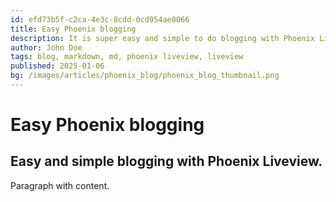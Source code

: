 ```yaml
---
id: efd73b5f-c2ca-4e3c-8cdd-0cd954ae0066
title: Easy Phoenix blogging
description: It is super easy and simple to do blogging with Phoenix Liveview.
author: John Doe
tags: blog, markdown, md, phoenix liveview, liveview
published: 2025-01-06
bg: /images/articles/phoenix_blog/phoenix_blog_thumbnail.png
---
```


# Easy Phoenix blogging

## Easy and simple blogging with Phoenix Liveview.

Paragraph with content.